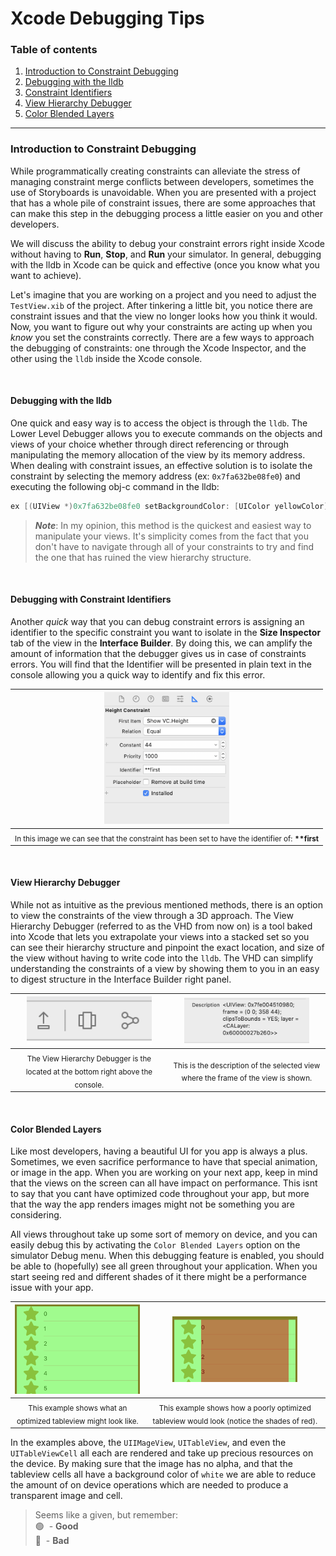 # Xcode Debugging Tips



### Table of contents

1. [Introduction to Constraint Debugging](#introduction)
2. [Debugging with the lldb](#lldb)
3. [Constraint Identifiers](#identifiers)
4. [View Hierarchy Debugger](#vhd)
5. [Color Blended Layers](#colorBlend)



------



### <a name="introduction">Introduction to Constraint Debugging</a>

While programmatically creating constraints can alleviate the stress of managing constraint merge conflicts between developers, sometimes the use of Storyboards is unavoidable. When you are presented with a project that has a whole pile of constraint issues, there are some approaches that can make this step in the debugging process a little easier on you and other developers.

We will discuss the ability to debug your constraint errors right inside Xcode without having to **Run**, **Stop**, and **Run** your simulator. In general, debugging with the lldb in Xcode can be quick and effective (once you know what you want to achieve).



Let's imagine that you are working on a project and you need to adjust the `TestView.xib` of the project. After tinkering a little bit, you notice there are constraint issues and that the view no longer looks how you think it would. Now, you want to figure out why your constraints are acting up when you *know* you set the constraints correctly. There are a few ways to approach the debugging of constraints: one through the Xcode Inspector, and the other using the `lldb` inside the Xcode console.

<br>

#### <a name="lldb">Debugging with the lldb</a>

One quick and easy way is to access the object is through the `lldb`. The Lower Level Debugger allows you to execute commands on the objects and views of your choice whether through direct referencing or through manipulating the memory allocation of the view by its memory address. When dealing with constraint issues, an effective solution is to isolate the constraint by selecting the memory address (ex: `0x7fa632be08fe0`) and executing the following obj-c command in the lldb:

``` objective-c
ex [(UIView *)0x7fa632be08fe0 setBackgroundColor: [UIColor yellowColor]]
```

> ***Note***: In my opinion, this method is the quickest and easiest way to manipulate your views. It's simplicity comes from the fact that you don't have to navigate through all of your constraints to try and find the one that has ruined the view hierarchy structure.

<br>

#### <a name="identifiers">Debugging with Constraint Identifiers</a>

Another *quick* way that you can debug constraint errors is assigning an identifier to the specific constraint you want to isolate in the **Size Inspector** tab of the view in the **Interface Builder**. By doing this, we can amplify the amount of information that the debugger gives us in case of constraints errors. You will find that the Identifier will be presented in plain text in the console allowing you a quick way to identify and fix this error.
  
| <img src="https://github.com/ymontotoCapco/GeneralDocs/blob/7a8ed4765681238ff2cd797c1ee80086f8baf5e8/Documentation/Debugging/images/InterfaceBuilder.png" width="200px" /> |
| :----------------------------------------------------------: |
| <sub>In this image we can see that the constraint has been set to have the identifier of: **\*\*first**</sub>  |

<br>

#### <a name="vhd">View Hierarchy Debugger</a>

While not as intuitive as the previous mentioned methods, there is an option to view the constraints of the view through a 3D approach. The View Hierarchy Debugger (referred to as the VHD from now on) is a tool baked into Xcode that lets you extrapolate your views into a stacked set so you can see their hierarchy structure and pinpoint the exact location, and size of the view without having to write code into the `lldb`. The VHD can simplify understanding the constraints of a view by showing them to you in an easy to digest structure in the Interface Builder right panel.

| <img src="https://github.com/ymontotoCapco/GeneralDocs/blob/7a8ed4765681238ff2cd797c1ee80086f8baf5e8/Documentation/Debugging/images/VHD.png" width="200px" /> | <img src="https://github.com/ymontotoCapco/GeneralDocs/blob/7a8ed4765681238ff2cd797c1ee80086f8baf5e8/Documentation/Debugging/images/VHD_sidebar.png" width="200px" /> |
| :----------------------------------------------------------: | :----------------------------------------------------------: |
| <sub>The View Hierarchy Debugger is the located at the bottom right above the console.</sub> | <sub>This is the description of the selected view where the frame of the view is shown.</sub> |

<br>

#### <a name="colorBlend">Color Blended Layers</a>

Like most developers, having a beautiful UI for you app is always a plus. Sometimes, we even sacrifice performance to have that special animation, or image in the app. When you are working on your next app, keep in mind that the views on the screen can all have impact on performance. This isnt to say that you cant have optimized code throughout your app, but more that the way the app renders images might not be something you are considering.

All views throughout take up some sort of memory on device, and you can easily debug this by activating the `Color Blended Layers` option on the simulator Debug menu. When this debugging feature is enabled, you should be able to (hopefully) see all green throughout your application. When you start seeing red and different shades of it there might be a performance issue with your app.

| <img src="https://github.com/ymontotoCapco/GeneralDocs/blob/572fd52053cc14df3a969264d4722ca35a56925d/Documentation/Debugging/images/GoodRender.png" width="200px" /> | <img src="https://github.com/ymontotoCapco/GeneralDocs/blob/572fd52053cc14df3a969264d4722ca35a56925d/Documentation/Debugging/images/BadRender.png" width="200px" /> |
| :----------------------------------------------------------: | :----------------------------------------------------------: |
| <sub>This example shows what an optimized tableview might look like.</sub> | <sub>This example shows how a poorly optimized tableview would look (notice the shades of red).</sub> |

In the examples above, the `UIIMageView`, `UITableView`, and even the `UITableViewCell` all each are rendered and take up precious resources on the device. By making sure that the image has no alpha, and that the tableview cells all have a background color of `white` we are able to reduce the amount of on device operations which are needed to produce a transparent image and cell.

> Seems like a given, but remember: <br>
> 🟢&nbsp; - **Good**<br>
> 🔴&nbsp; - **Bad**

